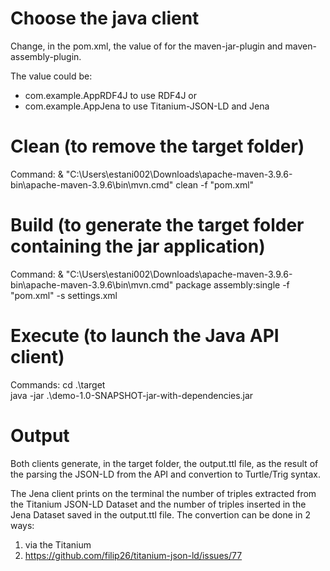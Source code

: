 # Choose the java client

Change, in the pom.xml, the value of <mainClass> for the maven-jar-plugin and maven-assembly-plugin.

The value could be:
- com.example.AppRDF4J to use RDF4J or 
- com.example.AppJena  to use Titanium-JSON-LD and Jena

# Clean (to remove the target folder)

Command:
 & "C:\Users\estani002\Downloads\apache-maven-3.9.6-bin\apache-maven-3.9.6\bin\mvn.cmd" clean -f "pom.xml"

# Build (to generate the target folder containing the jar application)

Command:
 & "C:\Users\estani002\Downloads\apache-maven-3.9.6-bin\apache-maven-3.9.6\bin\mvn.cmd" package assembly:single  -f "pom.xml" -s settings.xml

# Execute (to launch the Java API client)

Commands:
cd .\target\
java -jar .\demo-1.0-SNAPSHOT-jar-with-dependencies.jar 

# Output

Both clients generate, in the target folder, the output.ttl file, as the result of the parsing the JSON-LD from the API and convertion to Turtle/Trig syntax.

The Jena client prints on the terminal the number of triples extracted from the Titanium JSON-LD Dataset and the number of triples inserted in the Jena Dataset saved in the output.ttl file.
The convertion can be done in 2 ways:
1) via the Titanium
2) https://github.com/filip26/titanium-json-ld/issues/77